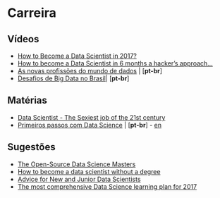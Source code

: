 # Carreira


## Vídeos
  - [How to Become a Data Scientist in 2017?](https://youtu.be/ccCblUZFM0w)
  - [How to become a Data Scientist in 6 months a hacker’s approach...](https://www.youtube.com/watch?v=rIofV14c0tc)
  - [As novas profissões do mundo de dados](https://www.youtube.com/watch?v=DYSYHiNh9LE) | [**pt-br**]
  - [Desafios de Big Data no Brasil](https://www.youtube.com/watch?v=oPgvUllQFPc)| [**pt-br**]
 
 
## Matérias
  - [Data Scientist - The Sexiest job of the 21st century](https://hbr.org/2012/10/data-scientist-the-sexiest-job-of-the-21st-century)
  - [Primeiros passos com Data Science](http://www.lerrua.com/blog/2016/03/08/primeiros-passos-com-data-science/) | [**pt-br**] - [en](http://www.lerrua.com/blog/2016/03/17/getting-started-with-data-science/)

## Sugestões

- [The Open-Source Data Science Masters](https://github.com/datasciencemasters/go)
- [How to become a data scientist without a degree](https://www.codementor.io/npostolovski/how-to-become-a-data-scientist-without-a-degree-fb8xzu3o9)
- [Advice for New and Junior Data Scientists](https://medium.com/@rchang/advice-for-new-and-junior-data-scientists-2ab02396cf5b)
- [The most comprehensive Data Science learning plan for 2017](https://www.analyticsvidhya.com/blog/2017/01/the-most-comprehensive-data-science-learning-plan-for-2017/)

